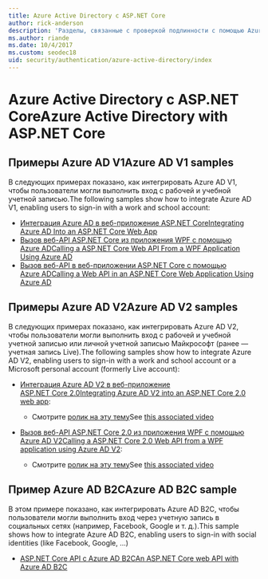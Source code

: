 ```yaml
---
title: Azure Active Directory с ASP.NET Core
author: rick-anderson
description: 'Разделы, связанные с проверкой подлинности с помощью Azure Active Directory в ASP.NET Core.'
ms.author: riande
ms.date: 10/4/2017
ms.custom: seodec18
uid: security/authentication/azure-active-directory/index
---
```

# <a name="azure-active-directory-with-aspnet-core"></a><span data-ttu-id="9cb73-103">Azure Active Directory с ASP.NET Core</span><span class="sxs-lookup"><span data-stu-id="9cb73-103">Azure Active Directory with ASP.NET Core</span></span>

## <a name="azure-ad-v1-samples"></a><span data-ttu-id="9cb73-104">Примеры Azure AD V1</span><span class="sxs-lookup"><span data-stu-id="9cb73-104">Azure AD V1 samples</span></span>

<span data-ttu-id="9cb73-105">В следующих примерах показано, как интегрировать Azure AD V1, чтобы пользователи могли выполнить вход с рабочей и учебной учетной записью.</span><span class="sxs-lookup"><span data-stu-id="9cb73-105">The following samples show how to integrate Azure AD V1, enabling users to sign-in with a work and school account:</span></span>
* [<span data-ttu-id="9cb73-106">Интеграция Azure AD в веб-приложение ASP.NET Core</span><span class="sxs-lookup"><span data-stu-id="9cb73-106">Integrating Azure AD Into an ASP.NET Core Web App</span></span>](https://azure.microsoft.com/documentation/samples/active-directory-dotnet-webapp-openidconnect-aspnetcore/)
* [<span data-ttu-id="9cb73-107">Вызов веб-API ASP.NET Core из приложения WPF с помощью Azure AD</span><span class="sxs-lookup"><span data-stu-id="9cb73-107">Calling a ASP.NET Core Web API From a WPF Application Using Azure AD</span></span>](https://azure.microsoft.com/documentation/samples/active-directory-dotnet-native-aspnetcore/)
* [<span data-ttu-id="9cb73-108">Вызов веб-API в веб-приложении ASP.NET Core с помощью Azure AD</span><span class="sxs-lookup"><span data-stu-id="9cb73-108">Calling a Web API in an ASP.NET Core Web Application Using Azure AD</span></span>](https://azure.microsoft.com/documentation/samples/active-directory-dotnet-webapp-webapi-openidconnect-aspnetcore/)

## <a name="azure-ad-v2-samples"></a><span data-ttu-id="9cb73-109">Примеры Azure AD V2</span><span class="sxs-lookup"><span data-stu-id="9cb73-109">Azure AD V2 samples</span></span>

<span data-ttu-id="9cb73-110">В следующих примерах показано, как интегрировать Azure AD V2, чтобы пользователи могли выполнить вход с рабочей и учебной учетной записью или личной учетной записью Майкрософт (ранее — учетная запись Live).</span><span class="sxs-lookup"><span data-stu-id="9cb73-110">The following samples show how to integrate Azure AD V2, enabling users to sign-in with a work and school account or a Microsoft personal account (formerly Live account):</span></span>
* <span data-ttu-id="9cb73-111">[Интеграция Azure AD V2 в веб-приложение ASP.NET Core 2.0](https://github.com/Azure-Samples/active-directory-aspnetcore-webapp-openidconnect-v2)</span><span class="sxs-lookup"><span data-stu-id="9cb73-111">[Integrating Azure AD V2 into an ASP.NET Core 2.0 web app](https://github.com/Azure-Samples/active-directory-aspnetcore-webapp-openidconnect-v2):</span></span> 
  * <span data-ttu-id="9cb73-112">Смотрите [ролик на эту тему](https://channel9.msdn.com/Events/Build/2018/THR5001)</span><span class="sxs-lookup"><span data-stu-id="9cb73-112">See [this associated video](https://channel9.msdn.com/Events/Build/2018/THR5001)</span></span> 

* <span data-ttu-id="9cb73-113">[Вызов веб-API ASP.NET Core 2.0 из приложения WPF с помощью Azure AD V2](https://github.com/azure-samples/active-directory-dotnet-native-aspnetcore-v2)</span><span class="sxs-lookup"><span data-stu-id="9cb73-113">[Calling a ASP.NET Core 2.0 Web API from a WPF application using Azure AD V2](https://github.com/azure-samples/active-directory-dotnet-native-aspnetcore-v2):</span></span> 
  * <span data-ttu-id="9cb73-114">Смотрите [ролик на эту тему](https://channel9.msdn.com/Events/Build/2018/THR5000)</span><span class="sxs-lookup"><span data-stu-id="9cb73-114">See [this associated video](https://channel9.msdn.com/Events/Build/2018/THR5000)</span></span>

## <a name="azure-ad-b2c-sample"></a><span data-ttu-id="9cb73-115">Пример Azure AD B2C</span><span class="sxs-lookup"><span data-stu-id="9cb73-115">Azure AD B2C sample</span></span>

<span data-ttu-id="9cb73-116">В этом примере показано, как интегрировать Azure AD B2C, чтобы пользователи могли выполнить вход через учетную запись в социальных сетях (например, Facebook, Google и т. д.).</span><span class="sxs-lookup"><span data-stu-id="9cb73-116">This sample shows how to integrate Azure AD B2C, enabling users to sign-in with social identities (like Facebook, Google, ...)</span></span>
* [<span data-ttu-id="9cb73-117">ASP.NET Core API с Azure AD B2C</span><span class="sxs-lookup"><span data-stu-id="9cb73-117">An ASP.NET Core web API with Azure AD B2C</span></span>](https://azure.microsoft.com/resources/samples/active-directory-b2c-dotnetcore-webapi/)
